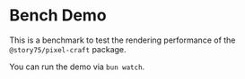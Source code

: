 # Bench Demo

This is a benchmark to test the rendering performance of the `@story75/pixel-craft` package.

You can run the demo via `bun watch`.
